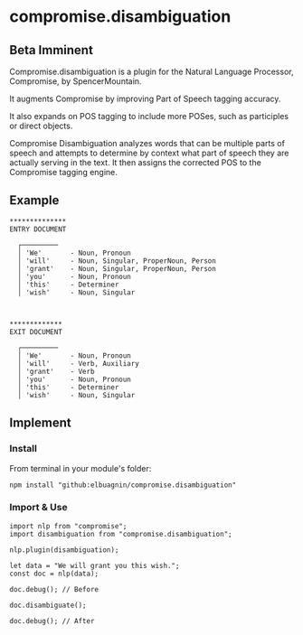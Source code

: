 # compromise.disambiguation

## Beta Imminent
Compromise.disambiguation is a plugin for the Natural Language Processor, Compromise, by SpencerMountain.

It augments Compromise by improving Part of Speech tagging accuracy.

It also expands on POS tagging to include more POSes, such as participles or direct objects.

Compromise Disambiguation analyzes words that can be multiple
parts of speech and attempts to determine by context what part of speech they are
actually serving in the text. It then assigns the corrected POS to the Compromise
tagging engine.

## Example
```
**************
ENTRY DOCUMENT

  ┌─────────
  │ 'We'       - Noun, Pronoun
  │ 'will'     - Noun, Singular, ProperNoun, Person
  │ 'grant'    - Noun, Singular, ProperNoun, Person
  │ 'you'      - Noun, Pronoun
  │ 'this'     - Determiner
  │ 'wish'     - Noun, Singular



*************
EXIT DOCUMENT

  ┌─────────
  │ 'We'       - Noun, Pronoun
  │ 'will'     - Verb, Auxiliary
  │ 'grant'    - Verb
  │ 'you'      - Noun, Pronoun
  │ 'this'     - Determiner
  │ 'wish'     - Noun, Singular
```

## Implement
### Install
From terminal in your module's folder:
```
npm install "github:elbuagnin/compromise.disambiguation"
```

### Import & Use
```
import nlp from "compromise";
import disambiguation from "compromise.disambiguation";

nlp.plugin(disambiguation);

let data = "We will grant you this wish.";
const doc = nlp(data);

doc.debug(); // Before

doc.disambiguate();

doc.debug(); // After
```
